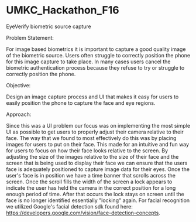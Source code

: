 # UMKC_Hackathon_F16
EyeVerify biometric source capture

Problem Statement:

For image based biometrics it is important to capture a good quality image of the biometric source. Users often struggle to correctly position the phone for this image capture to take place. In many cases users cancel the biometric authentication process because they refuse to try or struggle to correctly position the phone.

Objective:

Design an image capture process and UI that makes it easy for users to easily position the phone to capture the face and eye regions.

Approach:

Since this was a UI problem our focus was on implementing the most simple UI as possible to get users to properly adjust their camera relative to their face.
The way that we found to most effectively do this was by placing images for users to put on their face. This made for an intuitive and fun way for users to focus on how their face looks relative to the screen.
By adjusting the size of the images relative to the size of their face and the screen that is being used to display their face we can ensure that the users face is adequately positioned to capture image data for their eyes.
Once the user's face is in position we have a time banner that scrolls across the screen. Once the scroll fills the width of the screen a lock appears to indicate the user has held the camera in the correct position for a long enough period of time.
After that occurs the lock stays on screen until the face is no longer identified essentially "locking" again. For facial recognition we utilized Google's facial detection sdk found here: https://developers.google.com/vision/face-detection-concepts.
